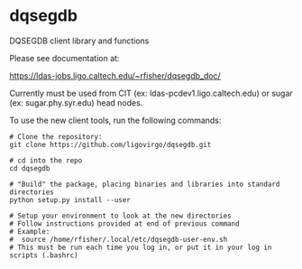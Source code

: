 dqsegdb
=======

DQSEGDB client library and functions

Please see documentation at: 

https://ldas-jobs.ligo.caltech.edu/~rfisher/dqsegdb_doc/

Currently must be used from CIT (ex: ldas-pcdev1.ligo.caltech.edu) or sugar (ex: sugar.phy.syr.edu) head nodes.

To use the new client tools, run the following commands:

```
# Clone the repository:
git clone https://github.com/ligovirgo/dqsegdb.git

# cd into the repo
cd dqsegdb

# "Build" the package, placing binaries and libraries into standard directories
python setup.py install --user

# Setup your environment to look at the new directories
# Follow instructions provided at end of previous command
# Example:
#  source /home/rfisher/.local/etc/dqsegdb-user-env.sh
# This must be run each time you log in, or put it in your log in scripts (.bashrc)

```
